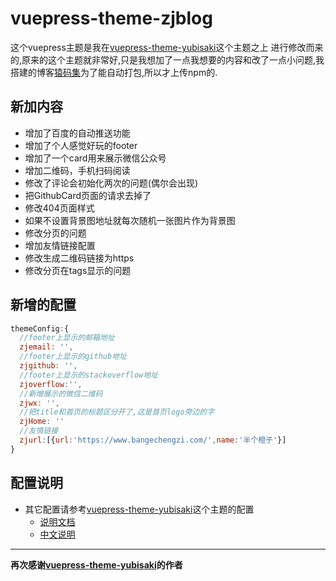 # vuepress-theme-zjblog
这个vuepress主题是我在[vuepress-theme-yubisaki](https://github.com/Yubisaki/vuepress-theme-yubisaki)这个主题之上
进行修改而来的,原来的这个主题就非常好,只是我想加了一点我想要的内容和改了一点小问题,我搭建的博客[猿码集](https://zjblog.github.io/)为了能自动打包,所以才上传npm的.
## 新加内容
* 增加了百度的自动推送功能
* 增加了个人感觉好玩的footer
* 增加了一个card用来展示微信公众号
* 增加二维码，手机扫码阅读
* 修改了评论会初始化两次的问题(偶尔会出现)
* 把GithubCard页面的请求去掉了
* 修改404页面样式
* 如果不设置背景图地址就每次随机一张图片作为背景图
* 修改分页的问题
* 增加友情链接配置
* 修改生成二维码链接为https
* 修改分页在tags显示的问题
## 新增的配置
```js
themeConfig:{
  //footer上显示的邮箱地址
  zjemail: '',
  //footer上显示的github地址
  zjgithub: '',
  //footer上显示的stackoverflow地址
  zjoverflow:'',
  //新增展示的微信二维码
  zjwx: '',
  //把title和首页的标题区分开了,这是首页logo旁边的字
  zjHome: ''
  //友情链接
  zjurl:[{url:'https://www.bangechengzi.com/',name:'半个橙子'}]
}
```

## 配置说明
 * 其它配置请参考[vuepress-theme-yubisaki](https://github.com/Yubisaki/vuepress-theme-yubisaki)这个主题的配置
     * [说明文档](https://github.com/Bloss/vuepress-theme-yubisaki/blob/master/README.md)
     * [中文说明](https://wuwaki.me/yubisaki/usage.html)
----
__再次感谢[vuepress-theme-yubisaki](https://github.com/Yubisaki/vuepress-theme-yubisaki)的作者__
